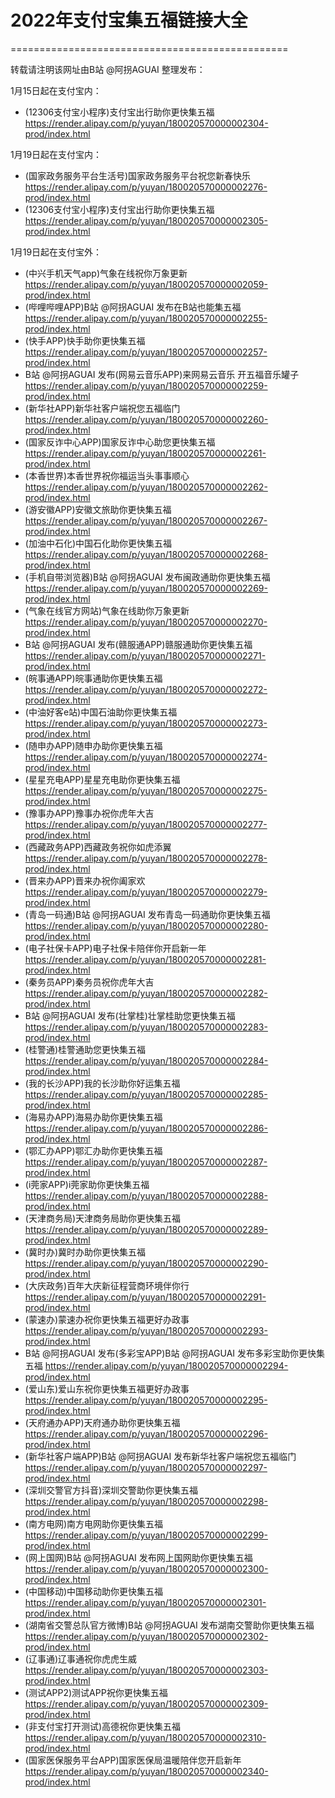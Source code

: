 # 2022年支付宝集五福链接大全

================================================

转载请注明该网址由B站 @阿拐AGUAI 整理发布：

1月15日起在支付宝内：

* (12306支付宝小程序)支付宝出行助你更快集五福 https://render.alipay.com/p/yuyan/180020570000002304-prod/index.html

1月19日起在支付宝内：

* (国家政务服务平台生活号)国家政务服务平台祝您新春快乐 https://render.alipay.com/p/yuyan/180020570000002276-prod/index.html
* (12306支付宝小程序)支付宝出行助你更快集五福 https://render.alipay.com/p/yuyan/180020570000002305-prod/index.html

1月19日起在支付宝外：
* (中兴手机天气app)气象在线祝你万象更新 https://render.alipay.com/p/yuyan/180020570000002059-prod/index.html
* (哔哩哔哩APP)B站 @阿拐AGUAI 发布在B站也能集五福 https://render.alipay.com/p/yuyan/180020570000002255-prod/index.html
* (快手APP)快手助你更快集五福 https://render.alipay.com/p/yuyan/180020570000002257-prod/index.html
* B站 @阿拐AGUAI 发布(网易云音乐APP)来网易云音乐 开五福音乐罐子 https://render.alipay.com/p/yuyan/180020570000002259-prod/index.html
* (新华社APP)新华社客户端祝您五福临门 https://render.alipay.com/p/yuyan/180020570000002260-prod/index.html
* (国家反诈中心APP)国家反诈中心助您更快集五福 https://render.alipay.com/p/yuyan/180020570000002261-prod/index.html
* (本香世界)本香世界祝你福运当头事事顺心 https://render.alipay.com/p/yuyan/180020570000002262-prod/index.html
* (游安徽APP)安徽文旅助你更快集五福 https://render.alipay.com/p/yuyan/180020570000002267-prod/index.html
* (加油中石化)中国石化助你更快集五福 https://render.alipay.com/p/yuyan/180020570000002268-prod/index.html
* (手机自带浏览器)B站 @阿拐AGUAI 发布闽政通助你更快集五福 https://render.alipay.com/p/yuyan/180020570000002269-prod/index.html
* (气象在线官方网站)气象在线助你万象更新 https://render.alipay.com/p/yuyan/180020570000002270-prod/index.html
* B站 @阿拐AGUAI 发布(赣服通APP)赣服通助你更快集五福 https://render.alipay.com/p/yuyan/180020570000002271-prod/index.html
* (皖事通APP)皖事通助你更快集五福 https://render.alipay.com/p/yuyan/180020570000002272-prod/index.html
* (中油好客e站)中国石油助你更快集五福 https://render.alipay.com/p/yuyan/180020570000002273-prod/index.html
* (随申办APP)随申办助你更快集五福 https://render.alipay.com/p/yuyan/180020570000002274-prod/index.html
* (星星充电APP)星星充电助你更快集五福 https://render.alipay.com/p/yuyan/180020570000002275-prod/index.html
* (豫事办APP)豫事办祝你虎年大吉 https://render.alipay.com/p/yuyan/180020570000002277-prod/index.html
* (西藏政务APP)西藏政务祝你如虎添翼 https://render.alipay.com/p/yuyan/180020570000002278-prod/index.html
* (晋来办APP)晋来办祝你阖家欢 https://render.alipay.com/p/yuyan/180020570000002279-prod/index.html
* (青岛一码通)B站 @阿拐AGUAI 发布青岛一码通助你更快集五福 https://render.alipay.com/p/yuyan/180020570000002280-prod/index.html
* (电子社保卡APP)电子社保卡陪伴你开启新一年 https://render.alipay.com/p/yuyan/180020570000002281-prod/index.html
* (秦务员APP)秦务员祝你虎年大吉 https://render.alipay.com/p/yuyan/180020570000002282-prod/index.html
* B站 @阿拐AGUAI 发布(壮掌桂)壮掌桂助您更快集五福 https://render.alipay.com/p/yuyan/180020570000002283-prod/index.html
* (桂警通)桂警通助您更快集五福 https://render.alipay.com/p/yuyan/180020570000002284-prod/index.html
* (我的长沙APP)我的长沙助你好运集五福 https://render.alipay.com/p/yuyan/180020570000002285-prod/index.html
* (海易办APP)海易办助你更快集五福 https://render.alipay.com/p/yuyan/180020570000002286-prod/index.html
* (鄂汇办APP)鄂汇办助你更快集五福 https://render.alipay.com/p/yuyan/180020570000002287-prod/index.html
* (i莞家APP)i莞家助你更快集五福 https://render.alipay.com/p/yuyan/180020570000002288-prod/index.html
* (天津商务局)天津商务局助你更快集五福 https://render.alipay.com/p/yuyan/180020570000002289-prod/index.html
* (冀时办)冀时办助你更快集五福 https://render.alipay.com/p/yuyan/180020570000002290-prod/index.html
* (大庆政务)百年大庆新征程营商环境伴你行 https://render.alipay.com/p/yuyan/180020570000002291-prod/index.html
* (蒙速办)蒙速办祝你更快集五福更好办政事 https://render.alipay.com/p/yuyan/180020570000002293-prod/index.html
* B站 @阿拐AGUAI 发布(多彩宝APP)B站 @阿拐AGUAI 发布多彩宝助你更快集五福 https://render.alipay.com/p/yuyan/180020570000002294-prod/index.html
* (爱山东)爱山东祝你更快集五福更好办政事 https://render.alipay.com/p/yuyan/180020570000002295-prod/index.html
* (天府通办APP)天府通办助你更快集五福 https://render.alipay.com/p/yuyan/180020570000002296-prod/index.html
* (新华社客户端APP)B站 @阿拐AGUAI 发布新华社客户端祝您五福临门 https://render.alipay.com/p/yuyan/180020570000002297-prod/index.html
* (深圳交警官方抖音)深圳交警助你更快集五福 https://render.alipay.com/p/yuyan/180020570000002298-prod/index.html
* (南方电网)南方电网助你更快集五福 https://render.alipay.com/p/yuyan/180020570000002299-prod/index.html
* (网上国网)B站 @阿拐AGUAI 发布网上国网助你更快集五福 https://render.alipay.com/p/yuyan/180020570000002300-prod/index.html
* (中国移动)中国移动助你更快集五福 https://render.alipay.com/p/yuyan/180020570000002301-prod/index.html
* (湖南省交警总队官方微博)B站 @阿拐AGUAI 发布湖南交警助你更快集五福 https://render.alipay.com/p/yuyan/180020570000002302-prod/index.html
* (辽事通)辽事通祝你虎虎生威 https://render.alipay.com/p/yuyan/180020570000002303-prod/index.html
* (测试APP2)测试APP祝你更快集五福 https://render.alipay.com/p/yuyan/180020570000002309-prod/index.html
* (非支付宝打开测试)高德祝你更快集五福 https://render.alipay.com/p/yuyan/180020570000002310-prod/index.html
* (国家医保服务平台APP)国家医保局温暖陪伴您开启新年 https://render.alipay.com/p/yuyan/180020570000002340-prod/index.html
